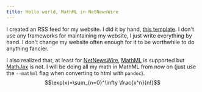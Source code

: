 ```yaml
---
title: Hello world, MathML in NetNewsWire
---
```


I created an RSS feed for my website. I did it by hand, [this template](https://www.w3schools.com/xml/xml_rss.asp). I don't use any frameworks for maintaining my website, I just write everything by hand. I don't change my website often enough for it to be worthwhile to do anything fancier.

I also realized that, at least for [NetNewsWire](netnewswire.com), [MathML](https://mathml.igalia.com) is supported but [MathJax](mathjax.org) is not. I will be doing all my math in MathML from now on (just use the `--mathml` flag when converting to html with `pandoc`).
$$\exp(x)=\sum_{n=0}^\infty \frac{x^n}{n!}$$

